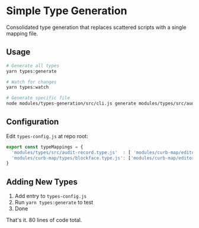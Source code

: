 # Simple Type Generation

Consolidated type generation that replaces scattered scripts with a single mapping file.

## Usage

```bash
# Generate all types
yarn types:generate

# Watch for changes  
yarn types:watch

# Generate specific file
node modules/types-generation/src/cli.js generate modules/types/src/audit-record.type.js
```

## Configuration

Edit `types-config.js` at repo root:

```javascript
export const typeMappings = {
  'modules/types/src/audit-record.type.js'  : [ 'modules/curb-map/editor/src/types', 'modules/orchestration/src/types'],
  'modules/curb-map/types/blockface.type.js': ['modules/curb-map/editor/src/types']
}
```

## Adding New Types

1. Add entry to `types-config.js` 
2. Run `yarn types:generate` to test
3. Done

That's it. 80 lines of code total.
